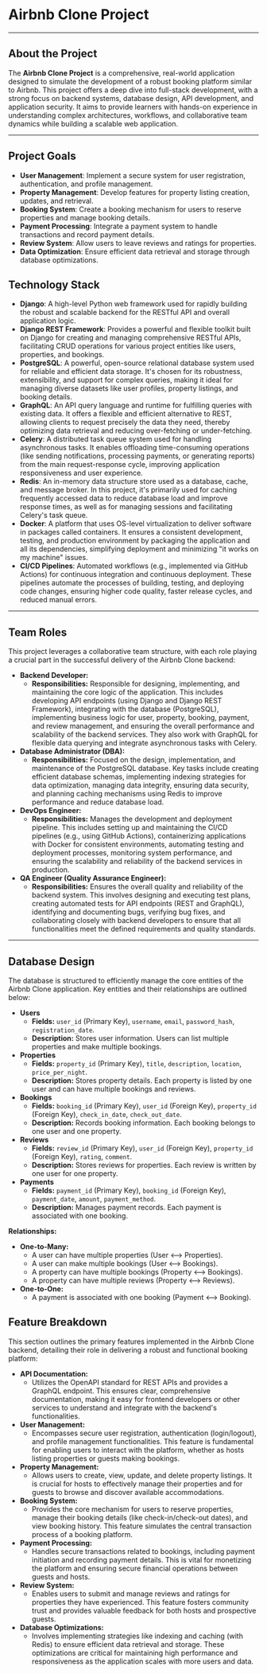 # Airbnb Clone Project

---

## About the Project
The **Airbnb Clone Project** is a comprehensive, real-world application designed to simulate the development of a robust booking platform similar to Airbnb. This project offers a deep dive into full-stack development, with a strong focus on backend systems, database design, API development, and application security. It aims to provide learners with hands-on experience in understanding complex architectures, workflows, and collaborative team dynamics while building a scalable web application.

---

## Project Goals
* **User Management**: Implement a secure system for user registration, authentication, and profile management.
* **Property Management**: Develop features for property listing creation, updates, and retrieval.
* **Booking System**: Create a booking mechanism for users to reserve properties and manage booking details.
* **Payment Processing**: Integrate a payment system to handle transactions and record payment details.
* **Review System**: Allow users to leave reviews and ratings for properties.
* **Data Optimization**: Ensure efficient data retrieval and storage through database optimizations.

## Technology Stack
* **Django**: A high-level Python web framework used for rapidly building the robust and scalable backend for the RESTful API and overall application logic.
* **Django REST Framework**: Provides a powerful and flexible toolkit built on Django for creating and managing comprehensive RESTful APIs, facilitating CRUD operations for various project entities like users, properties, and bookings.
* **PostgreSQL**: A powerful, open-source relational database system used for reliable and efficient data storage. It's chosen for its robustness, extensibility, and support for complex queries, making it ideal for managing diverse datasets like user profiles, property listings, and booking details.
* **GraphQL**: An API query language and runtime for fulfilling queries with existing data. It offers a flexible and efficient alternative to REST, allowing clients to request precisely the data they need, thereby optimizing data retrieval and reducing over-fetching or under-fetching.
* **Celery**: A distributed task queue system used for handling asynchronous tasks. It enables offloading time-consuming operations (like sending notifications, processing payments, or generating reports) from the main request-response cycle, improving application responsiveness and user experience.
* **Redis**: An in-memory data structure store used as a database, cache, and message broker. In this project, it's primarily used for caching frequently accessed data to reduce database load and improve response times, as well as for managing sessions and facilitating Celery's task queue.
* **Docker**: A platform that uses OS-level virtualization to deliver software in packages called containers. It ensures a consistent development, testing, and production environment by packaging the application and all its dependencies, simplifying deployment and minimizing "it works on my machine" issues.
* **CI/CD Pipelines**: Automated workflows (e.g., implemented via GitHub Actions) for continuous integration and continuous deployment. These pipelines automate the processes of building, testing, and deploying code changes, ensuring higher code quality, faster release cycles, and reduced manual errors.

---

## Team Roles
This project leverages a collaborative team structure, with each role playing a crucial part in the successful delivery of the Airbnb Clone backend:

* **Backend Developer:**
    * **Responsibilities:** Responsible for designing, implementing, and maintaining the core logic of the application. This includes developing API endpoints (using Django and Django REST Framework), integrating with the database (PostgreSQL), implementing business logic for user, property, booking, payment, and review management, and ensuring the overall performance and scalability of the backend services. They also work with GraphQL for flexible data querying and integrate asynchronous tasks with Celery.
* **Database Administrator (DBA):**
    * **Responsibilities:** Focused on the design, implementation, and maintenance of the PostgreSQL database. Key tasks include creating efficient database schemas, implementing indexing strategies for data optimization, managing data integrity, ensuring data security, and planning caching mechanisms using Redis to improve performance and reduce database load.
* **DevOps Engineer:**
    * **Responsibilities:** Manages the development and deployment pipeline. This includes setting up and maintaining the CI/CD pipelines (e.g., using GitHub Actions), containerizing applications with Docker for consistent environments, automating testing and deployment processes, monitoring system performance, and ensuring the scalability and reliability of the backend services in production.
* **QA Engineer (Quality Assurance Engineer):**
    * **Responsibilities:** Ensures the overall quality and reliability of the backend system. This involves designing and executing test plans, creating automated tests for API endpoints (REST and GraphQL), identifying and documenting bugs, verifying bug fixes, and collaborating closely with backend developers to ensure that all functionalities meet the defined requirements and quality standards.
 
---

## Database Design
The database is structured to efficiently manage the core entities of the Airbnb Clone application. Key entities and their relationships are outlined below:

* **Users**
    * **Fields:** `user_id` (Primary Key), `username`, `email`, `password_hash`, `registration_date`.
    * **Description:** Stores user information. Users can list multiple properties and make multiple bookings.
* **Properties**
    * **Fields:** `property_id` (Primary Key), `title`, `description`, `location`, `price_per_night`.
    * **Description:** Stores property details. Each property is listed by one user and can have multiple bookings and reviews.
* **Bookings**
    * **Fields:** `booking_id` (Primary Key), `user_id` (Foreign Key), `property_id` (Foreign Key), `check_in_date`, `check_out_date`.
    * **Description:** Records booking information. Each booking belongs to one user and one property.
* **Reviews**
    * **Fields:** `review_id` (Primary Key), `user_id` (Foreign Key), `property_id` (Foreign Key), `rating`, `comment`.
    * **Description:** Stores reviews for properties. Each review is written by one user for one property.
* **Payments**
    * **Fields:** `payment_id` (Primary Key), `booking_id` (Foreign Key), `payment_date`, `amount`, `payment_method`.
    * **Description:** Manages payment records. Each payment is associated with one booking.

**Relationships:**

* **One-to-Many:**
    * A user can have multiple properties (User ⟷ Properties).
    * A user can make multiple bookings (User ⟷ Bookings).
    * A property can have multiple bookings (Property ⟷ Bookings).
    * A property can have multiple reviews (Property ⟷ Reviews).
* **One-to-One:**
    * A payment is associated with one booking (Payment ⟷ Booking).
 
## Feature Breakdown
This section outlines the primary features implemented in the Airbnb Clone backend, detailing their role in delivering a robust and functional booking platform:

* **API Documentation:**
    * Utilizes the OpenAPI standard for REST APIs and provides a GraphQL endpoint. This ensures clear, comprehensive documentation, making it easy for frontend developers or other services to understand and integrate with the backend's functionalities.
* **User Management:**
    * Encompasses secure user registration, authentication (login/logout), and profile management functionalities. This feature is fundamental for enabling users to interact with the platform, whether as hosts listing properties or guests making bookings.
* **Property Management:**
    * Allows users to create, view, update, and delete property listings. It is crucial for hosts to effectively manage their properties and for guests to browse and discover available accommodations.
* **Booking System:**
    * Provides the core mechanism for users to reserve properties, manage their booking details (like check-in/check-out dates), and view booking history. This feature simulates the central transaction process of a booking platform.
* **Payment Processing:**
    * Handles secure transactions related to bookings, including payment initiation and recording payment details. This is vital for monetizing the platform and ensuring secure financial operations between guests and hosts.
* **Review System:**
    * Enables users to submit and manage reviews and ratings for properties they have experienced. This feature fosters community trust and provides valuable feedback for both hosts and prospective guests.
* **Database Optimizations:**
    * Involves implementing strategies like indexing and caching (with Redis) to ensure efficient data retrieval and storage. These optimizations are critical for maintaining high performance and responsiveness as the application scales with more users and data.
